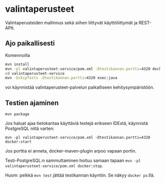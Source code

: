 # valintaperusteet

Valintaperusteiden mallinnus sekä siihen liittyvät käyttöliittymät
ja REST-APIt.

## Ajo paikallisesti

Komennoilla

``` bash
mvn install
mvn -pl valintaperusteet-service/pom.xml -Dtestikannan.portti=4320 docker:start
cd valintaperusteet-service
mvn -DskipTests -Dtestikannan.portti=4320 exec:java
```

voi käynnistää valintaperusteet-palvelun paikalliseen kehitysympäristöön.

## Testien ajaminen

``mvn package``

Jos haluat ajaa tietokantaa käyttäviä testejä erikseen IDEstä, käynnistä PostgreSQL niitä varten:

``mvn -pl valintaperusteet-service/pom.xml -Dtestikannan.portti=4320 docker:start``

Jos porttia ei anneta, docker-maven-plugin arpoo vapaan portin.

Testi-PostgreSQL:n sammuttaminen hoituu samaan tapaan `mvn -pl valintaperusteet-service/pom.xml docker:stop`.

Huom: pelkkä `mvn test` jättää testikannan käyntiin. Se näkyy `docker ps`:llä.
